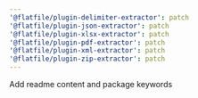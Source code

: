 ```yaml
---
'@flatfile/plugin-delimiter-extractor': patch
'@flatfile/plugin-json-extractor': patch
'@flatfile/plugin-xlsx-extractor': patch
'@flatfile/plugin-pdf-extractor': patch
'@flatfile/plugin-xml-extractor': patch
'@flatfile/plugin-zip-extractor': patch
---
```


Add readme content and package keywords
